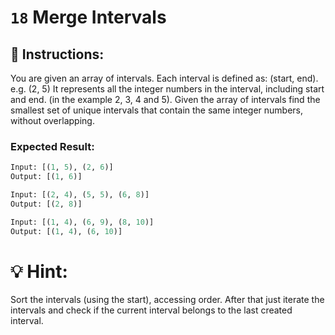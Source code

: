 # `18` **Merge Intervals**

## :pencil: Instructions:

You are given an array of intervals.
Each interval is defined as: (start, end). e.g. (2, 5)
It represents all the integer numbers in the interval, including start and end. (in the example 2, 3, 4 and 5).
Given the array of intervals find the smallest set of unique intervals that contain the same integer numbers, without overlapping.

### Expected Result:          

```py
Input: [(1, 5), (2, 6)]
Output: [(1, 6)]

Input: [(2, 4), (5, 5), (6, 8)]
Output: [(2, 8)]

Input: [(1, 4), (6, 9), (8, 10)]
Output: [(1, 4), (6, 10)]
```
# :bulb: Hint:
Sort the intervals (using the start), accessing order. After that just iterate the intervals
and check if the current interval belongs to the last created interval.